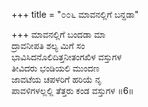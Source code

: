 +++
title = "೦೦೬ ಮಾವನಲ್ಲಿಗೆ ಬನ್ದಡಾ"

+++
ಮಾವನಲ್ಲಿಗೆ ಬಂದಡಾ ಮಾ  
ದ್ರಾವನೀಪತಿ ಶಲ್ಯ ಮಿಗೆ ಸಂ  
ಭಾವಿಸಿದನೊಲಿದಿತ್ತನೀತಂಗಖಿಳ ವಸ್ತುಗಳ  
ತೀವಿದರು ಭಂಡಿಯಲಿ ಮುಂದಣ  
ಜಾವಟೆಯ ಚಪಳರಿಗೆ ಹರಿಯೆ ನೃ  
ಪಾವಳಿಗಳಲ್ಲಲ್ಲಿ ತೆತ್ತರು ಕಂಡ ವಸ್ತುಗಳ  ॥6॥